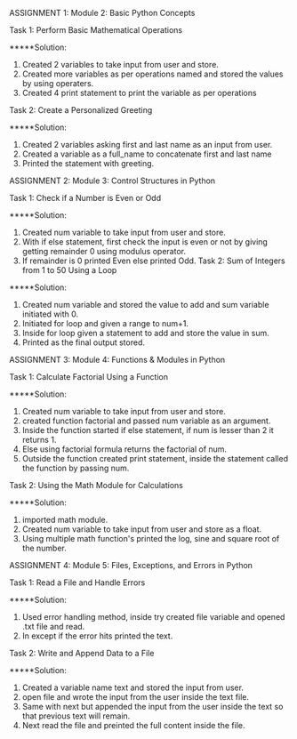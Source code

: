 ASSIGNMENT 1:
Module 2: Basic Python Concepts
 
Task 1: Perform Basic Mathematical Operations

*****Solution: 
1. Created 2 variables to take input from user and store.
2. Created more variables as per operations named and stored the values by using operaters.
3. Created 4 print statement to print the variable as per operations

Task 2: Create a Personalized Greeting

*****Solution:
1. Created 2 variables asking first and last name as an input from user.
2. Created a variable as a full_name to concatenate first and last name
3. Printed the statement with greeting.



ASSIGNMENT 2:
Module 3: Control Structures in Python

Task 1: Check if a Number is Even or Odd

*****Solution: 
1. Created num variable to take input from user and store.
2. With if else statement, first check the input is even or not by giving getting remainder 0 using modulus operator.
3. If remainder is 0 printed Even else printed Odd.
Task 2: Sum of Integers from 1 to 50 Using a Loop

*****Solution:
1. Created num variable and stored the value to add and sum variable initiated with 0.
2. Initiated for loop and given a range to num+1.
3. Inside for loop given a statement to add and store the value in sum.
4. Printed as the final output stored.



ASSIGNMENT 3:
Module 4: Functions & Modules in Python

Task 1: Calculate Factorial Using a Function 

*****Solution:
1. Created num variable to take input from user and store.
2. created function factorial and passed num variable as an argument.
3. Inside the function started if else statement, if num is lesser than 2 it returns 1.
4. Else using factorial formula returns the factorial of num.
5. Outside the function created print statement, inside the statement called the function by passing num.

Task 2: Using the Math Module for Calculations

*****Solution:
1. imported math module.
2. Created num variable to take input from user and store as a float.
3. Using multiple math function's printed the log, sine and square root of the number.



ASSIGNMENT 4:
Module 5: Files, Exceptions, and Errors in Python

Task 1: Read a File and Handle Errors

*****Solution:
1. Used error handling method, inside try created file variable and opened .txt file and read.
2. In except if the error hits printed the text.

Task 2: Write and Append Data to a File

*****Solution:
1. Created a variable name text and stored the input from user.
2. open file and wrote the input from the user inside the text file.
3. Same with next but appended the input from the user inside the text so that previous text will remain.
4. Next read the file and preinted the full content inside the file.
